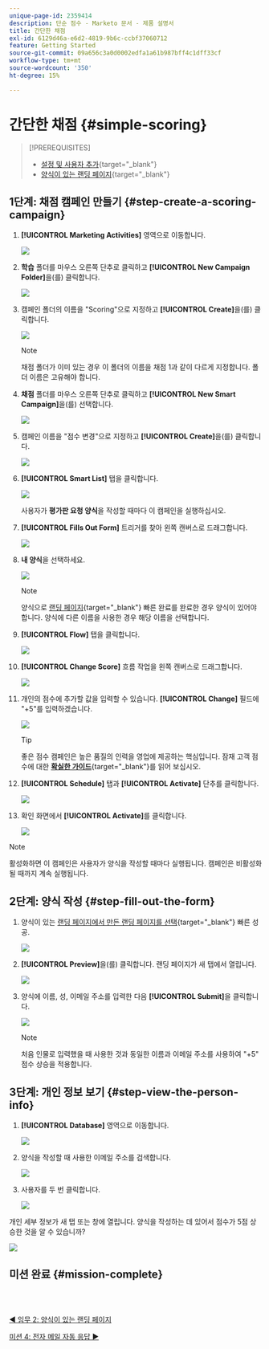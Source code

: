 ```yaml
---
unique-page-id: 2359414
description: 단순 점수 - Marketo 문서 - 제품 설명서
title: 간단한 채점
exl-id: 6129d46a-e6d2-4819-9b6c-ccbf37060712
feature: Getting Started
source-git-commit: 09a656c3a0d0002edfa1a61b987bff4c1dff33cf
workflow-type: tm+mt
source-wordcount: '350'
ht-degree: 15%

---
```


# 간단한 채점 {#simple-scoring}

>[!PREREQUISITES]
>
>* [설정 및 사용자 추가](/help/marketo/getting-started/quick-wins/get-set-up-and-add-a-person.md){target="_blank"}
>* [양식이 있는 랜딩 페이지](/help/marketo/getting-started/quick-wins/landing-page-with-a-form.md){target="_blank"}

## 1단계: 채점 캠페인 만들기 {#step-create-a-scoring-campaign}

1. **[!UICONTROL Marketing Activities]** 영역으로 이동합니다.

   ![](assets/simple-scoring-1.png)

1. **학습** 폴더를 마우스 오른쪽 단추로 클릭하고 **[!UICONTROL New Campaign Folder]**&#x200B;을(를) 클릭합니다.

   ![](assets/simple-scoring-2.png)

1. 캠페인 폴더의 이름을 &quot;Scoring&quot;으로 지정하고 **[!UICONTROL Create]**&#x200B;을(를) 클릭합니다.

   ![](assets/simple-scoring-3.png)

   >[!NOTE]
   >
   >채점 폴더가 이미 있는 경우 이 폴더의 이름을 채점 1과 같이 다르게 지정합니다. 폴더 이름은 고유해야 합니다.

1. **채점** 폴더를 마우스 오른쪽 단추로 클릭하고 **[!UICONTROL New Smart Campaign]**&#x200B;을(를) 선택합니다.

   ![](assets/simple-scoring-4.png)

1. 캠페인 이름을 &quot;점수 변경&quot;으로 지정하고 **[!UICONTROL Create]**&#x200B;을(를) 클릭합니다.

   ![](assets/simple-scoring-5.png)

1. **[!UICONTROL Smart List]** 탭을 클릭합니다.

   ![](assets/simple-scoring-6.png)

   사용자가 **평가판 요청 양식**&#x200B;을 작성할 때마다 이 캠페인을 실행하십시오.

1. **[!UICONTROL Fills Out Form]** 트리거를 찾아 왼쪽 캔버스로 드래그합니다.

   ![](assets/simple-scoring-7.png)

1. **내 양식**&#x200B;을 선택하세요.

   ![](assets/simple-scoring-8.png)

   >[!NOTE]
   >
   >양식으로 [랜딩 페이지](/help/marketo/getting-started/quick-wins/landing-page-with-a-form.md){target="_blank"} 빠른 완료를 완료한 경우 양식이 있어야 합니다. 양식에 다른 이름을 사용한 경우 해당 이름을 선택합니다.

1. **[!UICONTROL Flow]** 탭을 클릭합니다.

   ![](assets/simple-scoring-9.png)

1. **[!UICONTROL Change Score]** 흐름 작업을 왼쪽 캔버스로 드래그합니다.

   ![](assets/simple-scoring-10.png)

1. 개인의 점수에 추가할 값을 입력할 수 있습니다. **[!UICONTROL Change]** 필드에 &quot;+5&quot;를 입력하겠습니다.

   ![](assets/simple-scoring-11.png)

   >[!TIP]
   >
   >좋은 점수 캠페인은 높은 품질의 인력을 영업에 제공하는 핵심입니다. 잠재 고객 점수에 대한 [**확실한 가이드**](https://www.marketo.com/definitive-guides/lead-scoring/){target="_blank"}를 읽어 보십시오.

1. **[!UICONTROL Schedule]** 탭과 **[!UICONTROL Activate]** 단추를 클릭합니다.

   ![](assets/simple-scoring-12.png)

1. 확인 화면에서 **[!UICONTROL Activate]**&#x200B;를 클릭합니다.

   ![](assets/simple-scoring-13.png)

>[!NOTE]
>
>활성화하면 이 캠페인은 사용자가 양식을 작성할 때마다 실행됩니다. 캠페인은 비활성화될 때까지 계속 실행됩니다.

## 2단계: 양식 작성 {#step-fill-out-the-form}

1. 양식이 있는 [랜딩 페이지에서 만든 랜딩 페이지를 선택](/help/marketo/getting-started/quick-wins/landing-page-with-a-form.md){target="_blank"} 빠른 성공.

   ![](assets/simple-scoring-14.png)

1. **[!UICONTROL Preview]**&#x200B;을(를) 클릭합니다. 랜딩 페이지가 새 탭에서 열립니다.

   ![](assets/simple-scoring-15.png)

1. 양식에 이름, 성, 이메일 주소를 입력한 다음 **[!UICONTROL Submit]**&#x200B;을 클릭합니다.

   ![](assets/simple-scoring-16.png)

   >[!NOTE]
   >
   >처음 인물로 입력했을 때 사용한 것과 동일한 이름과 이메일 주소를 사용하여 &quot;+5&quot; 점수 상승을 적용합니다.

## 3단계: 개인 정보 보기 {#step-view-the-person-info}

1. **[!UICONTROL Database]** 영역으로 이동합니다.

   ![](assets/simple-scoring-17.png)

1. 양식을 작성할 때 사용한 이메일 주소를 검색합니다.

   ![](assets/simple-scoring-18.png)

1. 사용자를 두 번 클릭합니다.

   ![](assets/simple-scoring-19.png)

개인 세부 정보가 새 탭 또는 창에 열립니다. 양식을 작성하는 데 있어서 점수가 5점 상승한 것을 알 수 있습니까?

![](assets/simple-scoring-20.png)

## 미션 완료 {#mission-complete}

<br> 

[◄ 임무 2: 양식이 있는 랜딩 페이지](/help/marketo/getting-started/quick-wins/landing-page-with-a-form.md)

[미션 4: 전자 메일 자동 응답 ►](/help/marketo/getting-started/quick-wins/email-auto-response.md)
